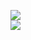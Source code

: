 [![](https://img.shields.io/badge/Made%20With-Github%20Spray-lightgrey.svg?style=for-the-badge&logo=github)](https://github.com/Annihil/github-spray#24916)  
[![](https://i.imgur.com/2DrTn0Z.gif)](https://github.com/Annihil/github-spray)